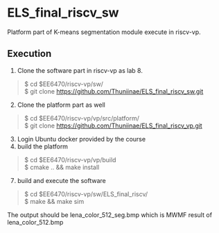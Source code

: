 # ELS_final_riscv_sw

Platform part of K-means segmentation module execute in riscv-vp.

## Execution
1. Clone the software part in riscv-vp as lab 8.
> $ cd $EE6470/riscv-vp/sw/  
> $ git clone https://github.com/Thuniinae/ELS_final_riscv_sw.git
2. Clone the platform part as well
> $ cd $EE6470/riscv-vp/vp/src/platform/  
> $ git clone https://github.com/Thuniinae/ELS_final_riscv_vp.git
3. Login Ubuntu docker provided by the course
4.  build the platform
> $ cd $EE6470/riscv-vp/vp/build  
> $ cmake .. && make install
7. build and execute the software
> $ cd $EE6470/riscv-vp/sw/ELS_final_riscv/  
> $ make && make sim

The output should be lena_color_512_seg.bmp which is MWMF result of lena_color_512.bmp
